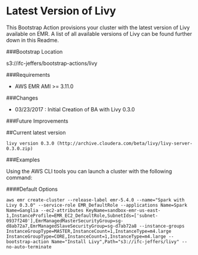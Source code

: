 Latest Version of Livy
==========================
This Bootstrap Action provisions your cluster with the latest version of Livy available on EMR. A list of all available versions of Livy can be found further down in this Readme. 

###Bootstrap Location

s3://ifc-jeffers/bootstrap-actions/livy


###Requirements

- AWS EMR AMI >= 3.11.0


###Changes

- 03/23/2017 : Initial Creation of BA with Livy 0.3.0

###Future Improvements


##Current latest version
```
livy version 0.3.0 (http://archive.cloudera.com/beta/livy/livy-server-0.3.0.zip)
```


###Examples

Using the AWS CLI tools you can launch a cluster with the following command: 


####Default Options

```
aws emr create-cluster --release-label emr-5.4.0 --name="Spark with Livy 0.3.0" --service-role EMR_DefaultRole --applications Name=Spark Name=Ganglia --ec2-attributes KeyName=sandbox-emr-us-east-1,InstanceProfile=EMR_EC2_DefaultRole,SubnetIds=['subnet-0937f240'],EmrManagedMasterSecurityGroup=sg-d8ab72a7,EmrManagedSlaveSecurityGroup=sg-d7ab72a8 --instance-groups InstanceGroupType=MASTER,InstanceCount=1,InstanceType=m4.large InstanceGroupType=CORE,InstanceCount=1,InstanceType=m4.large --bootstrap-action Name="Install Livy",Path="s3://ifc-jeffers/livy" --no-auto-terminate
```


